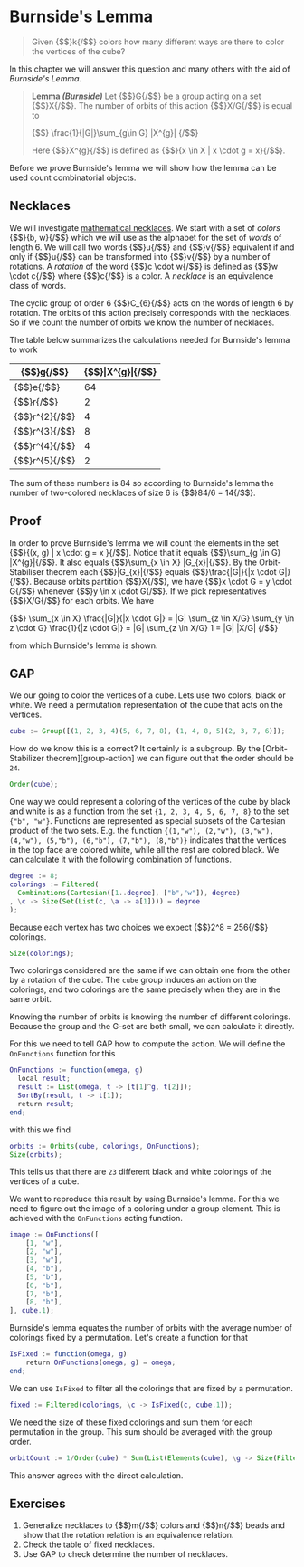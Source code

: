 # Burnside's Lemma
> Given {$$}k{/$$} colors how many different ways are there to color the
> vertices of the cube?

In this chapter we will answer this question and many others with the aid of
_Burnside's Lemma_.

> **Lemma _(Burnside)_** Let {$$}G{/$$} be a group acting on a set {$$}X{/$$}.
> The number of orbits of this action {$$}X/G{/$$} is equal to
>
>{$$}
>\frac{1}{|G|}\sum_{g\in G} |X^{g}|
>{/$$}
>
> Here {$$}X^{g}{/$$} is defined as {$$}\{x \in X | x \cdot g = x\}{/$$}.

Before we prove Burnside's lemma we will show how the lemma can be used count
combinatorial objects.

## Necklaces
We will investigate
[mathematical necklaces](https://en.wikipedia.org/wiki/Necklace_%28combinatorics%29).
We start with a set of _colors_ {$$}\{b, w\}{/$$} which we will use as the
alphabet for the set of _words_ of length 6. We will call two words {$$}u{/$$}
and {$$}v{/$$} equivalent if and only if {$$}u{/$$} can be transformed into
{$$}v{/$$} by a number of rotations. A _rotation_ of the word {$$}c \cdot w{/$$}
is defined as {$$}w \cdot c{/$$} where {$$}c{/$$} is a color. A _necklace_ is an
equivalence class of words. 

The cyclic group of order 6 {$$}C_{6}{/$$} acts on the words of length 6 by
rotation. The orbits of this action precisely corresponds with the necklaces. So
if we count the number of orbits we know the number of necklaces.

The table below summarizes the calculations needed for Burnside's lemma to work

| {$$}g{/$$}      | {$$}\|X^{g}\|{/$$} |
|-----------------|--------------------|
| {$$}e{/$$}      | 64                 |
| {$$}r{/$$}      | 2                  |
| {$$}r^{2}{/$$}  | 4                  |
| {$$}r^{3}{/$$}  | 8                  |
| {$$}r^{4}{/$$}  | 4                  |
| {$$}r^{5}{/$$}  | 2                  |

The sum of these numbers is 84 so according to Burnside's lemma the number of
two-colored necklaces of size 6 is {$$}84/6 = 14{/$$}.

## Proof
In order to prove Burnside's lemma we will count the elements in the set
{$$}\{(x, g) | x \cdot g = x \}{/$$}. Notice that it equals
{$$}\sum_{g \in G} |X^{g}|{/$$}. It also equals {$$}\sum_{x \in X} |G_{x}|{/$$}.
By the Orbit-Stabiliser theorem each {$$}|G_{x}|{/$$} equals
{$$}\frac{|G|}{|x \cdot G|}{/$$}. Because orbits partition {$$}X{/$$}, we have
{$$}x \cdot G = y \cdot G{/$$} whenever {$$}y \in x \cdot G{/$$}. If we pick
representatives {$$}X/G{/$$} for each orbits. We have

{$$}
\sum_{x \in X} \frac{|G|}{|x \cdot G|} = 
|G| \sum_{z \in X/G} \sum_{y \in z \cdot G} \frac{1}{|z \cdot G|} =
|G| \sum_{z \in X/G} 1 =
|G| |X/G|
{/$$}

from which Burnside's lemma is shown.

## GAP
We our going to color the vertices of a cube. Lets use two colors, black or
white. We need a permutation representation of the cube that acts on the
vertices.

```gap
cube := Group([(1, 2, 3, 4)(5, 6, 7, 8), (1, 4, 8, 5)(2, 3, 7, 6)]);
```

How do we know this is a correct? It certainly is a subgroup. By the
[Orbit-Stabilizer theorem][group-action] we can figure out that the order
should be `24`. 

```gap
Order(cube);
```

One way we could represent a coloring of the vertices of the cube by black and
white is as a function from the set `{1, 2, 3, 4, 5, 6, 7, 8}` to the set
`{"b", "w"}`. Functions are represented as special subsets of the Cartesian
product of the two sets. E.g. the function
`{(1,"w"), (2,"w"), (3,"w"), (4,"w"), (5,"b"), (6,"b"), (7,"b"), (8,"b")}`
indicates that the vertices in the top face are colored white, while all the
rest are colored black. We can calculate it with the following combination of
functions. 

```gap
degree := 8;
colorings := Filtered(
  Combinations(Cartesian([1..degree], ["b","w"]), degree)
, \c -> Size(Set(List(c, \a -> a[1]))) = degree
);
```
  
Because each vertex has two choices we expect {$$}2^8 = 256{/$$} colorings.

```gap
Size(colorings);
```

Two colorings considered are the same if we can obtain one from the other by a
rotation of the cube. The `cube` group induces an action on the colorings, and
two colorings are the same precisely when they are in the same orbit.

Knowing the number of orbits is knowing the number of different colorings.
Because the group and the G-set are both small, we can calculate it directly. 

For this we need to tell GAP how to compute the action. We will define the
`OnFunctions` function for this

```gap
OnFunctions := function(omega, g)
  local result;
  result := List(omega, t -> [t[1]^g, t[2]]);
  SortBy(result, t -> t[1]);
  return result;
end;
```

with this we find

```gap
orbits := Orbits(cube, colorings, OnFunctions);
Size(orbits);
```

This tells us that there are `23` different black and white colorings of the
vertices of a cube.

We want to reproduce this result by using Burnside's lemma. For this we need to
figure out the image of a coloring under a group element. This is achieved with
the `OnFunctions` acting function.

```gap
image := OnFunctions([
    [1, "w"],
    [2, "w"],
    [3, "w"],
    [4, "b"],
    [5, "b"],
    [6, "b"],
    [7, "b"],
    [8, "b"],
], cube.1);
```

Burnside's lemma equates the number of orbits with the average number of
colorings fixed by a permutation. Let's create a function for that

```gap
IsFixed := function(omega, g)
    return OnFunctions(omega, g) = omega;
end;
```

We can use `IsFixed` to filter all the colorings that are fixed by a
permutation.

```gap
fixed := Filtered(colorings, \c -> IsFixed(c, cube.1));
```

We need the size of these fixed colorings and sum them for each permutation in
the group. This sum should be averaged with the group order.

```gap
orbitCount := 1/Order(cube) * Sum(List(Elements(cube), \g -> Size(Filtered(colorings, \c -> IsFixed(c, g)))));
```

This answer agrees with the direct calculation.

## Exercises
1. Generalize necklaces to {$$}m{/$$} colors and {$$}n{/$$} beads and show that
   the rotation relation is an equivalence relation.
2. Check the table of fixed necklaces.
3. Use GAP to check determine the number of necklaces.
